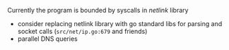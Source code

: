 Currently the program is bounded by syscalls in _netlink_ library

- consider replacing netlink library with go standard libs for parsing and socket calls (`src/net/ip.go:679` and friends)
- parallel DNS queries
